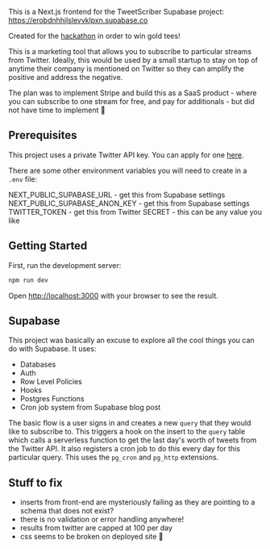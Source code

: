 This is a Next.js frontend for the TweetScriber Supabase project: https://erobdnhhjlslevvklpxn.supabase.co

Created for the [hackathon](https://supabase.io/blog/2021/07/30/1-the-supabase-hackathon) in order to win gold tees!

This is a marketing tool that allows you to subscribe to particular streams from Twitter. Ideally, this would be used by a small startup to stay on top of anytime their company is mentioned on Twitter so they can amplify the positive and address the negative.

The plan was to implement Stripe and build this as a SaaS product - where you can subscribe to one stream for free, and pay for additionals - but did not have time to implement 🙁

## Prerequisites

This project uses a private Twitter API key. You can apply for one [here](https://developer.twitter.com/en/apply-for-access).

There are some other environment variables you will need to create in a `.env` file:

NEXT_PUBLIC_SUPABASE_URL - get this from Supabase settings
NEXT_PUBLIC_SUPABASE_ANON_KEY - get this from Supabase settings
TWITTER_TOKEN - get this from Twitter
SECRET - this can be any value you like

## Getting Started

First, run the development server:

```bash
npm run dev
```

Open [http://localhost:3000](http://localhost:3000) with your browser to see the result.

## Supabase

This project was basically an excuse to explore all the cool things you can do with Supabase. It uses:

- Databases
- Auth
- Row Level Policies
- Hooks
- Postgres Functions
- Cron job system from Supabase blog post

The basic flow is a user signs in and creates a new `query` that they would like to subscribe to. This triggers a hook on the insert to the `query` table which calls a serverless function to get the last day's worth of tweets from the Twitter API. It also registers a cron job to do this every day for this particular query. This uses the `pg_cron` and `pg_http` extensions.

## Stuff to fix

- inserts from front-end are mysteriously failing as they are pointing to a schema that does not exist?
- there is no validation or error handling anywhere!
- results from twitter are capped at 100 per day
- css seems to be broken on deployed site 🙁
